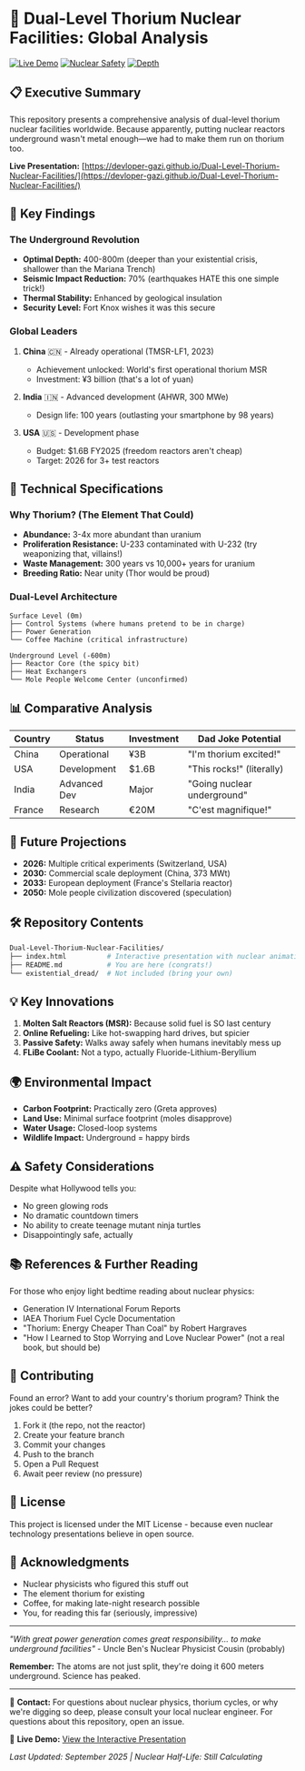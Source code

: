 # 🔬 Dual-Level Thorium Nuclear Facilities: Global Analysis

[![Live Demo](https://img.shields.io/badge/Live%20Demo-View%20Here-brightgreen)](https://devloper-gazi.github.io/Dual-Level-Thorium-Nuclear-Facilities/)
[![Nuclear Safety](https://img.shields.io/badge/Radiation%20Level-Safer%20Than%20Bananas-yellow)](https://xkcd.com/radiation/)
[![Depth](https://img.shields.io/badge/Optimal%20Depth-600m%20Underground-blue)](https://www.youtube.com/watch?v=dQw4w9WgXcQ)

## 📋 Executive Summary

This repository presents a comprehensive analysis of dual-level thorium nuclear facilities worldwide. Because apparently, putting nuclear reactors underground wasn't metal enough—we had to make them run on thorium too.

**Live Presentation:** [https://devloper-gazi.github.io/Dual-Level-Thorium-Nuclear-Facilities/](https://devloper-gazi.github.io/Dual-Level-Thorium-Nuclear-Facilities/)

## 🎯 Key Findings

### The Underground Revolution
- **Optimal Depth:** 400-800m (deeper than your existential crisis, shallower than the Mariana Trench)
- **Seismic Impact Reduction:** 70% (earthquakes HATE this one simple trick!)
- **Thermal Stability:** Enhanced by geological insulation
- **Security Level:** Fort Knox wishes it was this secure

### Global Leaders
1. **China** 🇨🇳 - Already operational (TMSR-LF1, 2023)
   - Achievement unlocked: World's first operational thorium MSR
   - Investment: ¥3 billion (that's a lot of yuan)

2. **India** 🇮🇳 - Advanced development (AHWR, 300 MWe)
   - Design life: 100 years (outlasting your smartphone by 98 years)

3. **USA** 🇺🇸 - Development phase
   - Budget: $1.6B FY2025 (freedom reactors aren't cheap)
   - Target: 2026 for 3+ test reactors

## 🔧 Technical Specifications

### Why Thorium? (The Element That Could)
- **Abundance:** 3-4x more abundant than uranium
- **Proliferation Resistance:** U-233 contaminated with U-232 (try weaponizing that, villains!)
- **Waste Management:** 300 years vs 10,000+ years for uranium
- **Breeding Ratio:** Near unity (Thor would be proud)

### Dual-Level Architecture
```
Surface Level (0m)
├── Control Systems (where humans pretend to be in charge)
├── Power Generation 
└── Coffee Machine (critical infrastructure)

Underground Level (-600m)
├── Reactor Core (the spicy bit)
├── Heat Exchangers
└── Mole People Welcome Center (unconfirmed)
```

## 📊 Comparative Analysis

| Country | Status | Investment | Dad Joke Potential |
|---------|--------|------------|-------------------|
| China | Operational | ¥3B | "I'm thorium excited!" |
| USA | Development | $1.6B | "This rocks!" (literally) |
| India | Advanced Dev | Major | "Going nuclear underground" |
| France | Research | €20M | "C'est magnifique!" |

## 🚀 Future Projections

- **2026:** Multiple critical experiments (Switzerland, USA)
- **2030:** Commercial scale deployment (China, 373 MWt)
- **2033:** European deployment (France's Stellaria reactor)
- **2050:** Mole people civilization discovered (speculation)

## 🛠️ Repository Contents

```bash
Dual-Level-Thorium-Nuclear-Facilities/
├── index.html          # Interactive presentation with nuclear animations
├── README.md           # You are here (congrats!)
└── existential_dread/  # Not included (bring your own)
```

## 💡 Key Innovations

1. **Molten Salt Reactors (MSR):** Because solid fuel is SO last century
2. **Online Refueling:** Like hot-swapping hard drives, but spicier
3. **Passive Safety:** Walks away safely when humans inevitably mess up
4. **FLiBe Coolant:** Not a typo, actually Fluoride-Lithium-Beryllium

## 🌍 Environmental Impact

- **Carbon Footprint:** Practically zero (Greta approves)
- **Land Use:** Minimal surface footprint (moles disapprove)
- **Water Usage:** Closed-loop systems
- **Wildlife Impact:** Underground = happy birds

## ⚠️ Safety Considerations

Despite what Hollywood tells you:
- No green glowing rods
- No dramatic countdown timers
- No ability to create teenage mutant ninja turtles
- Disappointingly safe, actually

## 📚 References & Further Reading

For those who enjoy light bedtime reading about nuclear physics:
- Generation IV International Forum Reports
- IAEA Thorium Fuel Cycle Documentation
- "Thorium: Energy Cheaper Than Coal" by Robert Hargraves
- "How I Learned to Stop Worrying and Love Nuclear Power" (not a real book, but should be)

## 🤝 Contributing

Found an error? Want to add your country's thorium program? Think the jokes could be better? 
1. Fork it (the repo, not the reactor)
2. Create your feature branch
3. Commit your changes
4. Push to the branch
5. Open a Pull Request
6. Await peer review (no pressure)

## 📝 License

This project is licensed under the MIT License - because even nuclear technology presentations believe in open source.

## 🙏 Acknowledgments

- Nuclear physicists who figured this stuff out
- The element thorium for existing
- Coffee, for making late-night research possible
- You, for reading this far (seriously, impressive)

---

*"With great power generation comes great responsibility... to make underground facilities"* - Uncle Ben's Nuclear Physicist Cousin (probably)

**Remember:** The atoms are not just split, they're doing it 600 meters underground. Science has peaked.

---

📧 **Contact:** For questions about nuclear physics, thorium cycles, or why we're digging so deep, please consult your local nuclear engineer. For questions about this repository, open an issue.

🔗 **Live Demo:** [View the Interactive Presentation](https://devloper-gazi.github.io/Dual-Level-Thorium-Nuclear-Facilities/)

*Last Updated: September 2025 | Nuclear Half-Life: Still Calculating*
